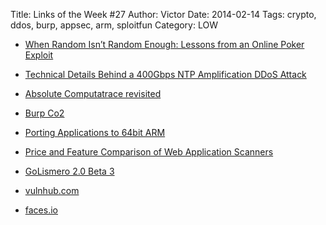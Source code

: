 Title: Links of the Week #27
Author: Victor
Date: 2014-02-14
Tags: crypto, ddos, burp, appsec, arm, sploitfun
Category: LOW

*   [When Random Isn&#8217;t Random Enough: Lessons from an Online Poker Exploit][1]

*   [Technical Details Behind a 400Gbps NTP Amplification DDoS Attack][2]

*   [Absolute Computatrace revisited][3]
*   [Burp Co2][4]
*   [Porting Applications to 64bit ARM][5]
*   [Price and Feature Comparison of Web Application Scanners][6]
*   [GoLismero 2.0 Beta 3][7]
*   [vulnhub.com][8]
*   [faces.io][9]

 [1]: http://www.lauradhamilton.com/random-lessons-online-poker-exploit
 [2]: http://blog.cloudflare.com/technical-details-behind-a-400gbps-ntp-amplification-ddos-attack
 [3]: http://www.securelist.com/en/analysis/204792325/Absolute_Computrace_Revisited
 [4]: http://blog.secureideas.com/2014/02/announcing-burp-co2.html
 [5]: http://people.linaro.org/~rikuvoipio/aarch64-talk/#/
 [6]: http://sectoolmarket.com/price-and-feature-comparison-of-web-application-scanners-unified-list.html
 [7]: https://t.co/OCghQE8sLZ
 [8]: http://vulnhub.com/
 [9]: http://faces.io